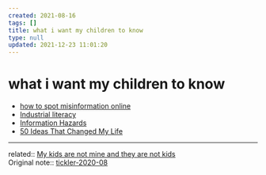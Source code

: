 ```yaml
---
created: 2021-08-16
tags: []
title: what i want my children to know
type: null
updated: 2021-12-23 11:01:20
---
```

   
# what i want my children to know   
   
- [how to spot misinformation online](./how%20to%20spot%20misinformation%20online.md)   
- [Industrial literacy](./Industrial%20literacy.md)   
- [Information Hazards](./Information%20Hazards.md)   
- [50 Ideas That Changed My Life](./50%20Ideas%20That%20Changed%20My%20Life.md)   
   
   
---   
related:: [My kids are not mine and they are not kids](./My%20kids%20are%20not%20mine%20and%20they%20are%20not%20kids.md)   
Original note:: [tickler-2020-08](/not_created.md)